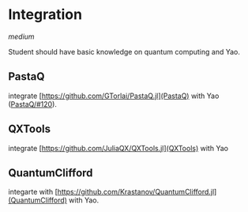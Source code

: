 # Integration

*medium*

Student should have basic knowledge on quantum computing and Yao.

## PastaQ

integrate [https://github.com/GTorlai/PastaQ.jl](PastaQ) with Yao ([PastaQ/#120](https://github.com/GTorlai/PastaQ.jl/issues/120)).

## QXTools

integrate [https://github.com/JuliaQX/QXTools.jl](QXTools) with Yao

## QuantumClifford

integarte with [https://github.com/Krastanov/QuantumClifford.jl](QuantumClifford) with Yao.
